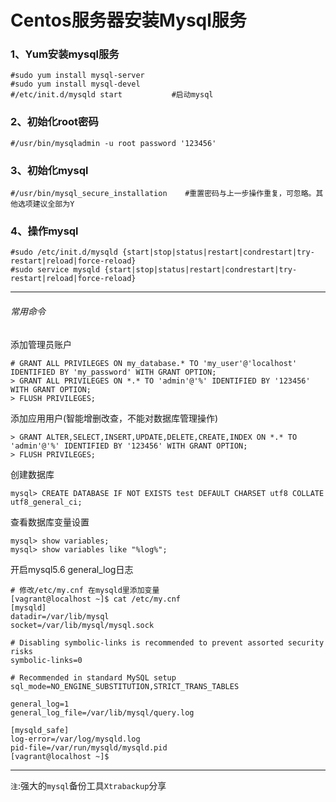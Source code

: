# Centos服务器安装Mysql服务

### 1、Yum安装mysql服务
```
#sudo yum install mysql-server
#sudo yum install mysql-devel
#/etc/init.d/mysqld start           #启动mysql
```

### 2、初始化root密码
```
#/usr/bin/mysqladmin -u root password '123456'
```

### 3、初始化mysql
```
#/usr/bin/mysql_secure_installation    #重置密码与上一步操作重复，可忽略。其他选项建议全部为Y
```

### 4、操作mysql
```
#sudo /etc/init.d/mysqld {start|stop|status|restart|condrestart|try-restart|reload|force-reload}
#sudo service mysqld {start|stop|status|restart|condrestart|try-restart|reload|force-reload}
```

------
###### 常用命令


添加管理员账户
```
# GRANT ALL PRIVILEGES ON my_database.* TO 'my_user'@'localhost' IDENTIFIED BY 'my_password' WITH GRANT OPTION;
> GRANT ALL PRIVILEGES ON *.* TO 'admin'@'%' IDENTIFIED BY '123456' WITH GRANT OPTION;
> FLUSH PRIVILEGES;
```

添加应用用户(智能增删改查，不能对数据库管理操作)
```
> GRANT ALTER,SELECT,INSERT,UPDATE,DELETE,CREATE,INDEX ON *.* TO 'admin'@'%' IDENTIFIED BY '123456' WITH GRANT OPTION;
> FLUSH PRIVILEGES;
```

创建数据库
```
mysql> CREATE DATABASE IF NOT EXISTS test DEFAULT CHARSET utf8 COLLATE utf8_general_ci;
```

查看数据库变量设置
```
mysql> show variables;
mysql> show variables like "%log%";
```

开启mysql5.6 general_log日志
```
# 修改/etc/my.cnf 在mysqld里添加变量
[vagrant@localhost ~]$ cat /etc/my.cnf
[mysqld]
datadir=/var/lib/mysql
socket=/var/lib/mysql/mysql.sock

# Disabling symbolic-links is recommended to prevent assorted security risks
symbolic-links=0

# Recommended in standard MySQL setup
sql_mode=NO_ENGINE_SUBSTITUTION,STRICT_TRANS_TABLES 

general_log=1
general_log_file=/var/lib/mysql/query.log

[mysqld_safe]
log-error=/var/log/mysqld.log
pid-file=/var/run/mysqld/mysqld.pid
[vagrant@localhost ~]$
```

------
`注`:强大的`mysql`备份工具`Xtrabackup`分享
